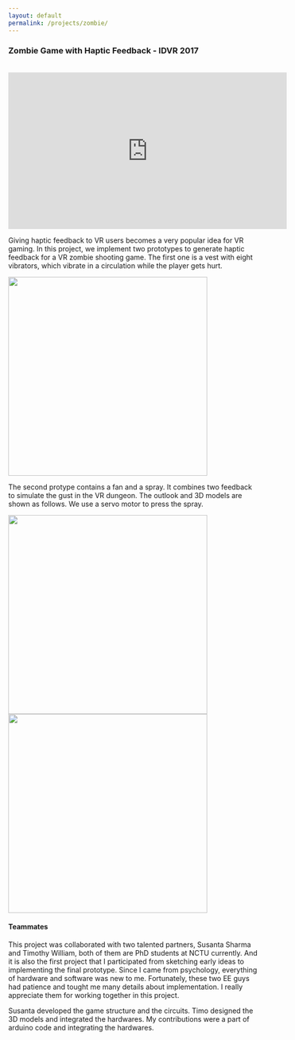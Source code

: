 ```yaml
---
layout: default
permalink: /projects/zombie/
---
```

<h3><b>Zombie Game with Haptic Feedback - IDVR 2017</b></h3>
<br>
<iframe width="560" height="315" src="https://www.youtube.com/embed/WqlWWmMPm7A" frameborder="0" allow="accelerometer; autoplay; encrypted-media; gyroscope; picture-in-picture" allowfullscreen></iframe>

<p>
Giving haptic feedback to VR users becomes a very popular idea for VR gaming. In this project, we implement two prototypes to generate haptic feedback for a VR zombie shooting game. The first one is a vest with eight vibrators, which vibrate in a circulation while the player gets hurt.
</p>
<img width="400" src="https://wenjietseng.github.io/images/zombie-vest.png">

<p>
The second protype contains a fan and a spray. It combines two feedback to simulate the gust in the VR dungeon. The outlook and 3D models are shown as follows. We use a servo motor to press the spray.
</p>
<img height="400" src="https://wenjietseng.github.io/images/zombie-gust.png">
<img height="400" src="https://wenjietseng.github.io/images/zombie-gust3dmodel.png">


<h4><b>Teammates</b></h4>
<p>
This project was collaborated with two talented partners, Susanta Sharma and Timothy William, both of them are PhD students at NCTU currently. And it is also the first project that I participated from sketching early ideas to implementing the final prototype. Since I came from psychology, everything of hardware and software was new to me. Fortunately, these two EE guys had patience and tought me many details about implementation. I really appreciate them for working together in this project.
</p>
<p>
Susanta developed the game structure and the circuits. Timo designed the 3D models and integrated the hardwares. My contributions were a part of arduino code and integrating the hardwares.
</p>